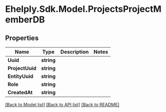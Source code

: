 # Ehelply.Sdk.Model.ProjectsProjectMemberDB

## Properties

Name | Type | Description | Notes
------------ | ------------- | ------------- | -------------
**Uuid** | **string** |  | 
**ProjectUuid** | **string** |  | 
**EntityUuid** | **string** |  | 
**Role** | **string** |  | 
**CreatedAt** | **string** |  | 

[[Back to Model list]](../README.md#documentation-for-models) [[Back to API list]](../README.md#documentation-for-api-endpoints) [[Back to README]](../README.md)

